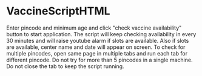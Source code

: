 # VaccineScriptHTML

[Direct Download Link]: https://drive.google.com/u/0/uc?id=1XyWaB2aoRiqRhrZS-xu6vv_s4iehibSW&export=download

Enter pincode and minimum age and click "check vaccine availability" button to start application.
The script will keep checking availability in every 30 minutes and will raise youtube alarm if slots are available.
Also if slots are available, center name and date will appear on screen.
To check for multiple pincodes, open same page in multiple tabs and run each tab for different pincode.
Do not try for more than 5 pincodes in a single machine.
Do not close the tab to keep the script running.
